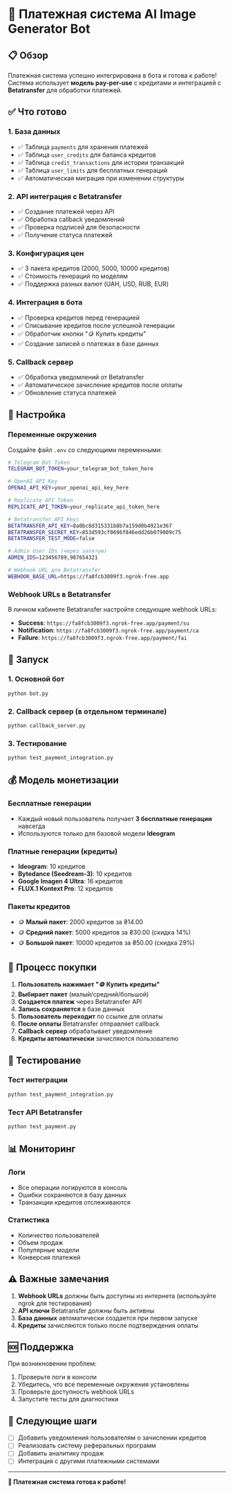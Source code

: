# 🚀 Платежная система AI Image Generator Bot

## 📋 Обзор

Платежная система успешно интегрирована в бота и готова к работе! Система использует **модель pay-per-use** с кредитами и интеграцией с **Betatransfer** для обработки платежей.

## ✅ Что готово

### 1. **База данных**
- ✅ Таблица `payments` для хранения платежей
- ✅ Таблица `user_credits` для баланса кредитов
- ✅ Таблица `credit_transactions` для истории транзакций
- ✅ Таблица `user_limits` для бесплатных генераций
- ✅ Автоматическая миграция при изменении структуры

### 2. **API интеграция с Betatransfer**
- ✅ Создание платежей через API
- ✅ Обработка callback уведомлений
- ✅ Проверка подписей для безопасности
- ✅ Получение статуса платежей

### 3. **Конфигурация цен**
- ✅ 3 пакета кредитов (2000, 5000, 10000 кредитов)
- ✅ Стоимость генераций по моделям
- ✅ Поддержка разных валют (UAH, USD, RUB, EUR)

### 4. **Интеграция в бота**
- ✅ Проверка кредитов перед генерацией
- ✅ Списывание кредитов после успешной генерации
- ✅ Обработчик кнопки "🪙 Купить кредиты"
- ✅ Создание записей о платежах в базе данных

### 5. **Callback сервер**
- ✅ Обработка уведомлений от Betatransfer
- ✅ Автоматическое зачисление кредитов после оплаты
- ✅ Обновление статуса платежей

## 🔧 Настройка

### Переменные окружения

Создайте файл `.env` со следующими переменными:

```bash
# Telegram Bot Token
TELEGRAM_BOT_TOKEN=your_telegram_bot_token_here

# OpenAI API Key
OPENAI_API_KEY=your_openai_api_key_here

# Replicate API Token
REPLICATE_API_TOKEN=your_replicate_api_token_here

# Betatransfer API Keys
BETATRANSFER_API_KEY=8a0bc8d315331b8b7a159d0b4921e367
BETATRANSFER_SECRET_KEY=853d593cf0696f846edd26b079009c75
BETATRANSFER_TEST_MODE=false

# Admin User IDs (через запятую)
ADMIN_IDS=123456789,987654321

# Webhook URL для Betatransfer
WEBHOOK_BASE_URL=https://fa8fcb3009f3.ngrok-free.app
```

### Webhook URLs в Betatransfer

В личном кабинете Betatransfer настройте следующие webhook URLs:

- **Success**: `https://fa8fcb3009f3.ngrok-free.app/payment/su`
- **Notification**: `https://fa8fcb3009f3.ngrok-free.app/payment/ca`
- **Failure**: `https://fa8fcb3009f3.ngrok-free.app/payment/fai`

## 🚀 Запуск

### 1. **Основной бот**
```bash
python bot.py
```

### 2. **Callback сервер** (в отдельном терминале)
```bash
python callback_server.py
```

### 3. **Тестирование**
```bash
python test_payment_integration.py
```

## 💰 Модель монетизации

### **Бесплатные генерации**
- Каждый новый пользователь получает **3 бесплатные генерации** навсегда
- Используются только для базовой модели **Ideogram**

### **Платные генерации (кредиты)**
- **Ideogram**: 10 кредитов
- **Bytedance (Seedream-3)**: 10 кредитов
- **Google Imagen 4 Ultra**: 16 кредитов
- **FLUX.1 Kontext Pro**: 12 кредитов

### **Пакеты кредитов**
- 🪙 **Малый пакет**: 2000 кредитов за ₴14.00
- 🪙 **Средний пакет**: 5000 кредитов за ₴30.00 (скидка 14%)
- 🪙 **Большой пакет**: 10000 кредитов за ₴50.00 (скидка 29%)

## 🔄 Процесс покупки

1. **Пользователь нажимает "🪙 Купить кредиты"**
2. **Выбирает пакет** (малый/средний/большой)
3. **Создается платеж** через Betatransfer API
4. **Запись сохраняется** в базе данных
5. **Пользователь переходит** по ссылке для оплаты
6. **После оплаты** Betatransfer отправляет callback
7. **Callback сервер** обрабатывает уведомление
8. **Кредиты автоматически** зачисляются пользователю

## 🧪 Тестирование

### **Тест интеграции**
```bash
python test_payment_integration.py
```

### **Тест API Betatransfer**
```bash
python test_payment.py
```

## 📊 Мониторинг

### **Логи**
- Все операции логируются в консоль
- Ошибки сохраняются в базу данных
- Транзакции кредитов отслеживаются

### **Статистика**
- Количество пользователей
- Объем продаж
- Популярные модели
- Конверсия платежей

## ⚠️ Важные замечания

1. **Webhook URLs** должны быть доступны из интернета (используйте ngrok для тестирования)
2. **API ключи** Betatransfer должны быть активны
3. **База данных** автоматически создается при первом запуске
4. **Кредиты** зачисляются только после подтверждения оплаты

## 🆘 Поддержка

При возникновении проблем:

1. Проверьте логи в консоли
2. Убедитесь, что все переменные окружения установлены
3. Проверьте доступность webhook URLs
4. Запустите тесты для диагностики

## 🎯 Следующие шаги

- [ ] Добавить уведомления пользователям о зачислении кредитов
- [ ] Реализовать систему реферальных программ
- [ ] Добавить аналитику продаж
- [ ] Интеграция с другими платежными системами

---

**🎉 Платежная система готова к работе!**



